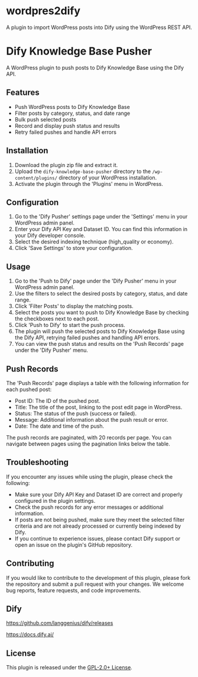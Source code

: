 # wordpres2dify
A plugin to import WordPress posts into Dify using the WordPress REST API.

# Dify Knowledge Base Pusher

A WordPress plugin to push posts to Dify Knowledge Base using the Dify API.

## Features

- Push WordPress posts to Dify Knowledge Base
- Filter posts by category, status, and date range
- Bulk push selected posts
- Record and display push status and results
- Retry failed pushes and handle API errors

## Installation

1. Download the plugin zip file and extract it.
2. Upload the `dify-knowledge-base-pusher` directory to the `/wp-content/plugins/` directory of your WordPress installation.
3. Activate the plugin through the 'Plugins' menu in WordPress.

## Configuration

1. Go to the 'Dify Pusher' settings page under the 'Settings' menu in your WordPress admin panel.
2. Enter your Dify API Key and Dataset ID. You can find this information in your Dify developer console.
3. Select the desired indexing technique (high_quality or economy).
4. Click 'Save Settings' to store your configuration.

## Usage

1. Go to the 'Push to Dify' page under the 'Dify Pusher' menu in your WordPress admin panel.
2. Use the filters to select the desired posts by category, status, and date range.
3. Click 'Filter Posts' to display the matching posts.
4. Select the posts you want to push to Dify Knowledge Base by checking the checkboxes next to each post.
5. Click 'Push to Dify' to start the push process.
6. The plugin will push the selected posts to Dify Knowledge Base using the Dify API, retrying failed pushes and handling API errors.
7. You can view the push status and results on the 'Push Records' page under the 'Dify Pusher' menu.

## Push Records

The 'Push Records' page displays a table with the following information for each pushed post:

- Post ID: The ID of the pushed post.
- Title: The title of the post, linking to the post edit page in WordPress.
- Status: The status of the push (success or failed).
- Message: Additional information about the push result or error.
- Date: The date and time of the push.

The push records are paginated, with 20 records per page. You can navigate between pages using the pagination links below the table.

## Troubleshooting

If you encounter any issues while using the plugin, please check the following:

- Make sure your Dify API Key and Dataset ID are correct and properly configured in the plugin settings.
- Check the push records for any error messages or additional information.
- If posts are not being pushed, make sure they meet the selected filter criteria and are not already processed or currently being indexed by Dify.
- If you continue to experience issues, please contact Dify support or open an issue on the plugin's GitHub repository.

## Contributing

If you would like to contribute to the development of this plugin, please fork the repository and submit a pull request with your changes. We welcome bug reports, feature requests, and code improvements.

## Dify
https://github.com/langgenius/dify/releases

https://docs.dify.ai/

## License

This plugin is released under the [GPL-2.0+ License](https://www.gnu.org/licenses/gpl-2.0.html).
